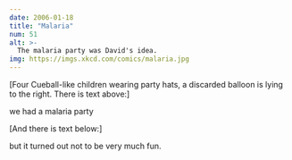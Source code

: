 ```yaml
---
date: 2006-01-18
title: "Malaria"
num: 51
alt: >-
  The malaria party was David's idea.
img: https://imgs.xkcd.com/comics/malaria.jpg
---
```

[Four Cueball-like children wearing party hats, a discarded balloon is lying to the right. There is text above:]

we had a malaria party

[And there is text below:]

but it turned out not to be very much fun.